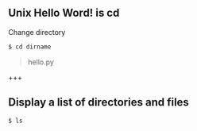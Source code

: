 ## Unix Hello Word! is cd
Change directory
```sh
$ cd dirname
```
> hello.py

+++
## Display a list of directories and files
```sh
$ ls
```

